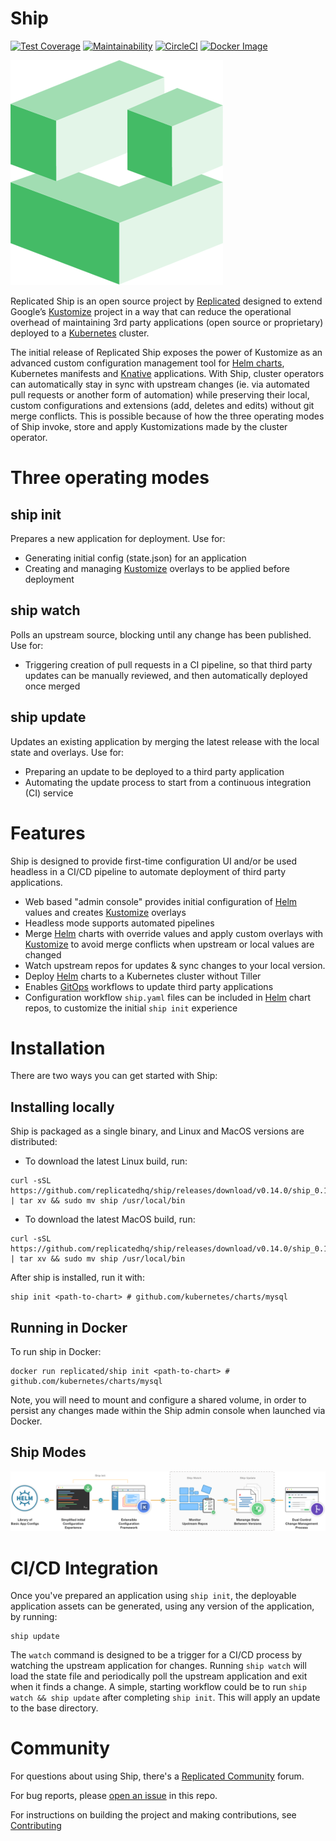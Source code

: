 Ship
=======

[![Test Coverage](https://api.codeclimate.com/v1/badges/7e19355b20109fd50ada/test_coverage)](https://codeclimate.com/repos/5b217b8b536ddc029d005c48/test_coverage)
[![Maintainability](https://api.codeclimate.com/v1/badges/7e19355b20109fd50ada/maintainability)](https://codeclimate.com/repos/5b217b8b536ddc029d005c48/maintainability)
[![CircleCI](https://circleci.com/gh/replicatedhq/ship.svg?style=svg&circle-token=471765bf5ec85ede48fcf02ea6a886dc6c5a73f1)](https://circleci.com/gh/replicatedhq/ship)
[![Docker Image](https://images.microbadger.com/badges/image/replicated/ship.svg)](https://microbadger.com/images/replicated/ship)


![Replicated Ship](https://github.com/replicatedhq/ship/blob/master/logo/logo.png)

Replicated Ship is an open source project by [Replicated](https://www.replicated.com) designed to extend Google’s [Kustomize](www.kustomize.io) project in a way that can reduce the operational overhead of maintaining 3rd party applications (open source or proprietary) deployed to a [Kubernetes](https://kubernetes.io) cluster.

The initial release of Replicated Ship exposes the power of Kustomize as an advanced custom configuration management tool for [Helm charts](https://www.github.com/helm/charts), Kubernetes manifests and [Knative](https://github.com/knative/) applications. 
With Ship, cluster operators can automatically stay in sync with upstream changes (ie. via automated pull requests or another form of automation) while preserving their local, custom configurations and extensions (add, deletes and edits) without git merge conflicts. 
This is possible because of how the three operating modes of Ship invoke, store and apply Kustomizations made by the cluster operator.

# Three operating modes

## ship init
Prepares a new application for deployment. Use for:
- Generating initial config (state.json) for an application
- Creating and managing [Kustomize](https://kustomize.io/) overlays to be applied before deployment

## ship watch
Polls an upstream source, blocking until any change has been published.  Use for:
- Triggering creation of pull requests in a CI pipeline, so that third party updates can be manually reviewed, and then automatically deployed once merged

## ship update
Updates an existing application by merging the latest release with the local state and overlays. Use for:
- Preparing an update to be deployed to a third party application
- Automating the update process to start from a continuous integration (CI) service

# Features
Ship is designed to provide first-time configuration UI and/or be used headless in a CI/CD pipeline to automate deployment of third party applications.

- Web based "admin console" provides initial configuration of [Helm](https://helm.sh/) values and creates [Kustomize](https://kustomize.io/) overlays
- Headless mode supports automated pipelines
- Merge [Helm](https://helm.sh/) charts with override values and apply custom overlays with [Kustomize](https://kustomize.io/) to avoid merge conflicts when upstream or local values are changed
- Watch upstream repos for updates & sync changes to your local version.
- Deploy [Helm](https://helm.sh/) charts to a Kubernetes cluster without Tiller
- Enables [GitOps](https://www.weave.works/blog/the-gitops-pipeline) workflows to update third party applications
- Configuration workflow `ship.yaml` files can be included in [Helm](https://helm.sh/) chart repos, to customize the initial `ship init` experience

# Installation
There are two ways you can get started with Ship:

## Installing locally
Ship is packaged as a single binary, and Linux and MacOS versions are distributed:
- To download the latest Linux build, run:
```shell
curl -sSL https://github.com/replicatedhq/ship/releases/download/v0.14.0/ship_0.14.0_linux_amd64.tar.gz | tar xv && sudo mv ship /usr/local/bin
```

- To download the latest MacOS build, run:
```shell
curl -sSL https://github.com/replicatedhq/ship/releases/download/v0.14.0/ship_0.14.0_darwin_amd64.tar.gz | tar xv && sudo mv ship /usr/local/bin
```

After ship is installed, run it with:

```shell
ship init <path-to-chart> # github.com/kubernetes/charts/mysql
```

## Running in Docker
To run ship in Docker:
```shell
docker run replicated/ship init <path-to-chart> # github.com/kubernetes/charts/mysql
```

Note, you will need to mount and configure a shared volume, in order to persist any changes made within the Ship admin console when launched via Docker.


## Ship Modes
![Replicated Ship Modes](https://github.com/replicatedhq/ship/blob/master/logo/ship-flow.png)

# CI/CD Integration
Once you've prepared an application using `ship init`, the deployable application assets can be generated, using any version of the application, by running:

```shell
ship update
```

The `watch` command is designed to be a trigger for a CI/CD process by watching the upstream application for changes. Running `ship watch` will load the state file and periodically poll the upstream application and exit when it finds a change. 
A simple, starting workflow could be to run `ship watch && ship update` after completing `ship init`. 
This will apply an update to the base directory.

# Community

For questions about using Ship, there's a [Replicated Community](https://help.replicated.com/community) forum.

For bug reports, please [open an issue](https://github.com/replicatedhq/ship/issues/new) in this repo.

For instructions on building the project and making contributions, see [Contributing](./CONTRIBUTING.md)

